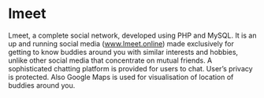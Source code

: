 # lmeet
 Lmeet, a complete social network, developed using PHP and MySQL.  It is an up and running social media (www.lmeet.online) made exclusively for getting to know buddies around you with similar interests and hobbies, unlike other social media that concentrate on mutual friends. A sophisticated chatting platform is provided for users to chat. User’s privacy is protected. Also Google Maps is used for visualisation of location of buddies around you.
